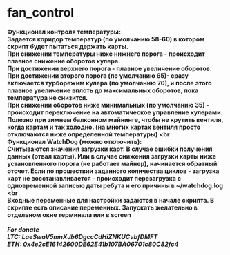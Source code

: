 # fan_control
<b>Функционал контроля температуры:<b><br>
Задается коридор температур (по умолчанию 58-60) в котором скрипт будет пытаться держать карты.<br>
При снижении температуры ниже нижнего порога - происходит плавное снижение оборотов кулера.<br>
При достижении верхнего порога - плавное увеличение оборотов.<br>
При достижении второго порога (по умолчанию 65)- сразу включается турборежим кулера (по умолчанию 70), и после этого плавное увеличение вплоть до максимальных оборотов, пока температура не снизится.<br>
При снижении оборотов ниже минимальных (по умолчанию 35) - происходит переключение на автоматическое управление кулерами. Полезно при зимнем балконном майнинге, чтобы не крутить вентиля, когда картам и так холодно. (на многих картах вентиля просто отключаются ниже определенной температуры)
<br<br>
<b>Функционал WatchDog (можно отключить):<b><br>
Считываются значения загрузки карт.<b>
В случае ошибки получения данных (отвал карты). Или в случае снижения загрузки карты ниже установленного порога (не работает майнер), начинается обратный отсчет. Если по прошествии заданного количества циклов - загрузка карт не восстанавливается - происходит перезагрузка с одновременной записью даты ребута и его причины в ~/watchdog.log
<br<br>
Входные переменные для настройки задаются в начале скрипта. В скрипте есть описание переменных. Запускать желательно в отдельном окне терминала или в screen
<br>
<br>
<i>For donate<i>
<br>
LTC: LaeSwaV5mnXJb6DgccCdHiZNKUCvbfDMFT<br>
ETH: 0x4e2cE16142600DE62E41b107BA06701c80C82fc4

